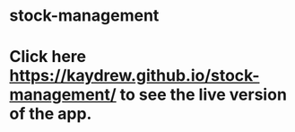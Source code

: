 # stock-management

# Click here https://kaydrew.github.io/stock-management/ to see the live version of the app.
